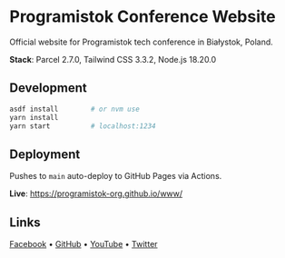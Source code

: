 # Programistok Conference Website

Official website for Programistok tech conference in Białystok, Poland.

**Stack**: Parcel 2.7.0, Tailwind CSS 3.3.2, Node.js 18.20.0

## Development

```bash
asdf install        # or nvm use
yarn install
yarn start          # localhost:1234
```

## Deployment

Pushes to `main` auto-deploy to GitHub Pages via Actions.

**Live**: https://programistok-org.github.io/www/

## Links

[Facebook](https://www.facebook.com/programistok/) • [GitHub](https://github.com/programistok-org) • [YouTube](https://www.youtube.com/user/programistok) • [Twitter](https://twitter.com/programistok)

